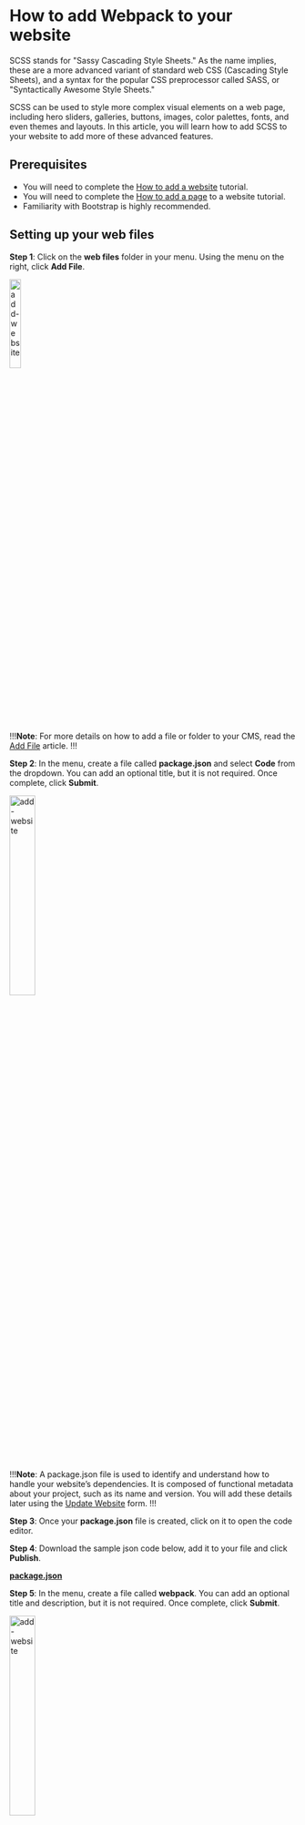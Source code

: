 # How to add Webpack to your website

SCSS stands for "Sassy Cascading Style Sheets." As the name implies, these are a more advanced variant of standard web CSS (Cascading Style Sheets), and a syntax for the popular CSS preprocessor called SASS, or "Syntactically Awesome Style Sheets." 

SCSS can be used to style more complex visual elements on a web page, including hero sliders, galleries, buttons, images, color palettes, fonts, and even themes and layouts. In this article, you will learn how to add SCSS to your website to add more of these advanced features. 

## Prerequisites

- You will need to complete the <a href="/tutorials/websites/add-website/#adding-a-site">How to add a website</a> tutorial.
- You will need to complete the <a href="/tutorials/websites/add-page-template/">How to add a page</a> to a website tutorial.
- Familiarity with Bootstrap is highly recommended. 

## Setting up your web files 

**Step 1**: Click on the **web files** folder in your menu. Using the menu on the right, click **Add File**. 

<img src="../../../../images/base-template-add-file1.png" alt="add-website" style="width: 20%; display: block"></a>

!!!**Note**: 
For more details on how to add a file or folder to your CMS, read the  <a href="/workspace/websites/manage-folder/addfile/">Add File</a> article. 
!!!

**Step 2**: In the menu, create a file called **package.json** and select **Code** from the dropdown. You can add an optional title, but it is not required. Once complete, click **Submit**. 

<img src="../../../../images/base-template-add-file2.png" alt="add-website" style="width: 30%; display: block"></a>

!!!**Note**:
A package.json file is used to identify and understand how to handle your website’s dependencies. It is composed of functional metadata about your project, such as its name and version. You will add these details later using the <a href="/workspace/websites/update-website/">Update Website</a> form. 
!!!

**Step 3**: Once your **package.json** file is created, click on it to open the code editor.

**Step 4**: Download the sample json code below, add it to your file and click **Publish**. 

<a href="package.json" download>**package.json**</a>

**Step 5**: In the menu, create a file called **webpack**. You can add an optional title and description, but it is not required. Once complete, click **Submit**. 

<img src="../../../../images/base-template-add-folder2.png" alt="add-website" style="width: 30%; display: block"></a>

**Step 6**: Download the two webpack files below.

<a href="webpack.css.config.js" download>**webpack.css.config.js**</a>

<a href="webpack.js.config.js" download>**webpack.js.config.js**</a>

**Step 7**: Click on the new **webpack** folder in your left menu. Click **Upload** on the right-side menu and add the two webpack files you previously downloaded on step 6. 

- **webpack.css.config.js**
- **webpack.js.config.js**

!!!**Note**:
Webpack is a modular bundler that compiles JavaScript files, SCSS, and CSS files into packages that are used to manage frontend assets at the browser level.  
!!!

## Add SCSS to your site

**Step 1**: Click on **web files** and <a href="/workspace/websites/manage-folder/addfolder/">Add Folder</a> called **scss**.

<img src="../../../../images/scss-folder1.jpg" alt="scss folder" style="display: block"></a>

**Step 2**: Click on the new **scss folder** in your left menu. Following steps 1 and 2, <a href="/workspace/websites/manage-folder/addfile/">create a file</a> under the folder:

- **app.scss**

<img src="../../../../images/scss-file1.jpg" alt="scss file" style="display: block"></a>

**Step 3**: Download the code below and paste it into the file:

<a href="app.scss" download>**app.scss**</a>

**Step 4**: Click on the **"_"** under the **www** folder in your menu. Using the menu on the right, click **Add Folder**.

<img src="../../../../images/under-folder.jpg" alt="_ folder" style="display: block"></a>

**Step 5**: In the menu, create a folder called **"css"**. You can add an optional title and description, but it is not required. Once complete, click **Submit**.

<img src="../../../../images/www-css.jpg" alt="www css" style="display: block"></a>

**Step 6**: Click on the **css** folder and <a href="/workspace/websites/manage-folder/addfile/">Add a File</a> called **app.css**.

<img src="../../../../images/app-css.jpg" alt="add-website" style="display: block"></a>

## Add JS to your site

**Step 1**: Click on **web files** and <a href="/workspace/websites/manage-folder/addfolder/">Add Folder</a> called **js**.

<img src="../../../../images/js-folder1.jpg" alt="js folder" style="display: block"></a>

**Step 2**: Click on the new **js folder** in your left menu. Following steps 1 and 2, <a href="/workspace/websites/manage-folder/addfile/">create a file</a> under the folder:

- **app.js**

<img src="../../../../images/js-file1.jpg" alt="js file" style="display: block"></a>

**Step 3**: Download the code below and paste it into the file:

<a href="app.js" download>**app.js**</a>

**Step 4**: Click on the **"_"** under the **www** folder in your menu. Using the menu on the right, click **Add Folder**.

**Step 5**: Following steps 1 and 2, create an additional folder under the **"_"** folder, called **js**.

<img src="../../../../images/www-js.jpg" alt="www js" style="display: block"></a>
 
!!!**Note**:
The "**_**" folder is a general repository for your website’s resources:
- CSS will compile the cascading style sheets that govern your website. 
- js will contain the compiled JavaScript used on your website. 
!!!

**Step 6**: Click on the **js** folder and <a href="/workspace/websites/manage-folder/addfile/">Add a File</a> called **app.js**.

<img src="../../../../images/app-js.jpg" alt="add-website" style="display: block"></a>

Once your web files and www have been set up, it should contain the following files and folders:

<img src="../../../../images/web-files-www-final-view.png" alt="add-website" style="display: block"></a>

## Setting up your www folder

**Step 6**: Go to your website dashboard and click on **Update Website** and navigate to the Meta Information accordion.

**Step 7**: Under "Global Header Insert" replace the CDN reference for bootstrap with the following:

```js
<link rel="stylesheet" href="/_/css/app.css">
<script defer src="/_/js/app.js"></script>
```

**Step 8**: Click **Submit**.

## Adding additional SCSS to your site

**Step 1:** Under web files, click on the **SCSS** folder. 

<img src="../../../../images/scss-folder.png" alt="scss folder" style="display: block"></a>

**Step 2:** Using the right-hand menu, click <a href="/workspace/websites/manage-folder/addfolder/">Add Folder</a>. Name it **utilities**. Once Complete click **Submit**.

<img src="../../../../images/scss-utilities.png" alt="scss utilities" style="display: block"></a>

**Step 3:** Click on the **utilities** folder and, using the same right-hand menu, click <a href="/workspace/websites/manage-folder/addfile/">Add File</a>. Create a new file called **variables.scss** and select **Code** for the **File Type**. Once complete, click **Submit**.

<img src="../../../../images/scss-utilities-vars.png" alt="scss utilities vars" style="display: block"></a>

**Step 4:** In the file code editor, add the following code sample. 

```js
/* =======================
  # Theme Color pallette
======================= */
$theme-colors: (
  'white': #fff,
  'primary': #008ae1,
  'danger': #c30065,
  'dark': #000,
);

@function theme-color($key: "primary") {
  @return map-get($theme-colors, $key);
}
```

!!!Note:
This sample code contains a few color variables you can use to style your template.
!!!

**Step 5:** To link your newly created file, click on the **app.scss** file under the **scss** folder. Add the following import before Bootstrap code. Click **Publish**.

```js
@import 'utilities/variables';
```

<img src="../../../../images/scss-vars.jpg" alt="scss import" style="display: block"></a>

Once complete, click **Publish**.

!!!warning Note:
Your variables.scss file needs to be added before the bootstrap import. All other scss files you add need to go after the bootstrap imports. Solodev highly recommends creating a components folder for all your other styles and to keep some level of organization within your CMS.
!!!!

**Step 6:** Go to your front end and see the new colors.